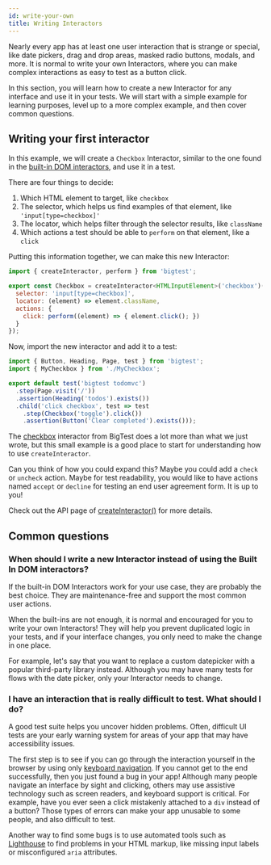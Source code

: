 ```yaml
---
id: write-your-own
title: Writing Interactors
---
```


Nearly every app has at least one user interaction that is strange or special, like date pickers, drag and drop areas, masked radio buttons, modals, and more.
It is normal to write your own Interactors, where you can make complex interactions as easy to test as a button click.

In this section, you will learn how to create a new Interactor for any interface and use it in your tests. We will start with a simple example for learning purposes, level up to a more complex example, and then cover common questions.

## Writing your first interactor

In this example, we will create a `Checkbox` Interactor, similar to the one found in the [built-in DOM interactors](2-built-in-dom), and use it in a test.

There are four things to decide:

1. Which HTML element to target, like `checkbox`
2. The selector, which helps us find examples of that element, like `'input[type=checkbox]'` 
3. The locator, which helps filter through the selector results, like `className`
4. Which actions a test should be able to `perform` on that element, like a `click`

Putting this information together, we can make this new Interactor:

```js
import { createInteractor, perform } from 'bigtest';

export const Checkbox = createInteractor<HTMLInputElement>('checkbox')({
  selector: 'input[type=checkbox]',
  locator: (element) => element.className,
  actions: {
    click: perform((element) => { element.click(); })
  }
});
```

Now, import the new interactor and add it to a test:

```js
import { Button, Heading, Page, test } from 'bigtest';
import { MyCheckbox } from './MyCheckbox';

export default test('bigtest todomvc')
  .step(Page.visit('/'))
  .assertion(Heading('todos').exists())
  .child('click checkbox', test => test
    .step(Checkbox('toggle').click())
    .assertion(Button('Clear completed').exists()));
```

The [checkbox](/) interactor from BigTest does a lot more than what we just wrote, but this small example is a good place to start for understanding how to use `createInteractor`.

Can you think of how you could expand this? Maybe you could add a `check` or `uncheck` action. Maybe for test readability, you would like to have actions named `accept` or `decline` for testing an end user agreement form. It is up to you!

Check out the API page of [createInteractor()](/) for more details.

<!-- to do - a more complex example -->

## Common questions

### When should I write a new Interactor instead of using the Built In DOM interactors?

If the built-in DOM Interactors work for your use case, they are probably the best choice.
They are maintenance-free and support the most common user actions.

When the built-ins are not enough, it is normal and encouraged for you to write your own Interactors!
They will help you prevent duplicated logic in your tests, and if your interface changes, you only need to make the change in one place.

For example, let's say that you want to replace a custom datepicker with a popular third-party library instead.
Although you may have many tests for flows with the date picker, only your Interactor needs to change.

### I have an interaction that is really difficult to test. What should I do?

A good test suite helps you uncover hidden problems.
Often, difficult UI tests are your early warning system for areas of your app that may have accessibility issues.

The first step is to see if you can go through the interaction yourself in the browser by using only [keyboard navigation](https://webaim.org/techniques/keyboard/).
If you cannot get to the end successfully, then you just found a bug in your app!
Although many people navigate an interface by sight and clicking,
others may use assistive technology such as screen readers, and keyboard support is critical.
For example, have you ever seen a click mistakenly attached to a `div` instead of a button?
Those types of errors can make your app unusable to some people, and also difficult to test.

Another way to find some bugs is to use automated tools such as [Lighthouse](https://github.com/GoogleChrome/lighthouse) to find problems in your HTML markup, like missing input labels or misconfigured `aria` attributes.

<!-- todo - advice for what to do if the problem is not accessibility -->
